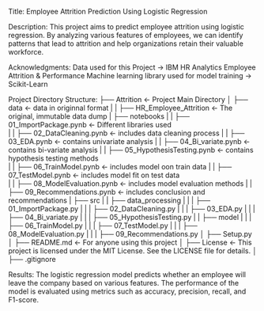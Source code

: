 Title: Employee Attrition Prediction Using Logistic Regression

Description: This project aims to predict employee attrition using logistic regression. By analyzing various features of employees, we can identify patterns that lead to attrition and help organizations retain their valuable workforce.

Acknowledgments:
Data used for this Project -> IBM HR Analytics Employee Attrition & Performance
Machine learning library used for model training -> Scikit-Learn

Project Directory Structure:
├── Attrition <- Project Main Directory
│   ├── data <- data in originnal format
|   |   ├── HR_Employee_Attrition <- The original, immutable data dump
|   ├── notebooks
|   |   ├── 01_ImportPackage.pynb <- Different libraries used  
|   |   ├── 02_DataCleaning.pynb <- includes data cleaning process
|   |   ├── 03_EDA.pynb <- contains univariate analysis
|   |   ├── 04_Bi_variate.pynb <- contains bi-variate analysis
|   |   ├── 05_HypothesisTesting.pynb <- contains hypothesis testing methods  
|   |   ├── 06_TrainModel.pynb <- includes model oon train data
|   |   ├── 07_TestModel.pynb <- includes model fit on test data  
|   |   ├── 08_ModelEvaluation.pynb <- includes model evaluation methods
|   |   ├── 09_Recommendations.pynb <- includes conclusion and recommendations
|   ├── src
|   |   ├── data_processing
|   |   |   ├── 01_ImportPackage.py
|   |   |   ├── 02_DataCleaning.py
|   |   |   ├── 03_EDA.py
|   |   |   ├── 04_Bi_variate.py
|   |   |   ├── 05_HypothesisTesting.py
|   |   ├── model
|   |   |   ├── 06_TrainModel.py
|   |   |   ├── 07_TestModel.py
|   |   |   ├── 08_ModelEvaluation.py
|   |   |   ├── 09_Recommendations.py
│   ├── Setup.py
│   ├── README.md <- For anyone using this project
│   ├── License <- This project is licensed under the MIT License. See the LICENSE file for details.
│   ├── .gitignore

Results:
The logistic regression model predicts whether an employee will leave the company based on various features. The performance of the model is evaluated using metrics such as accuracy, precision, recall, and F1-score.